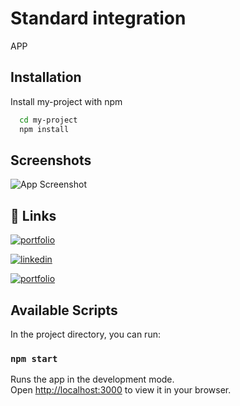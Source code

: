 # Standard integration

APP

## Installation

Install my-project with npm

```bash
  cd my-project
  npm install
```

## Screenshots

![App Screenshot](https://image-upload-example2.s3.eu-west-1.amazonaws.com/Screenshot+2024-05-03+181442.png)

## 🔗 Links

[![portfolio](https://img.shields.io/badge/my_portfolio-000?style=for-the-badge&logo=ko-fi&logoColor=white)](https://tariq-horan.vercel.app/)

[![linkedin](https://img.shields.io/badge/linkedin-0A66C2?style=for-the-badge&logo=linkedin&logoColor=white)](https://www.linkedin.com/in/tariq-horan/)

[![portfolio](https://img.shields.io/badge/hosted-version-blue)](https://white-moss-0f08d4f03.4.azurestaticapps.net/)

## Available Scripts

In the project directory, you can run:

### `npm start`

Runs the app in the development mode.\
Open [http://localhost:3000](http://localhost:3000) to view it in your browser.
